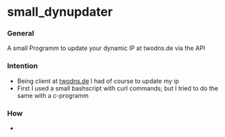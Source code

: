 small_dynupdater
================

### General 
A small Programm to update your dynamic IP at twodns.de via the API
 
### Intention
* Being client at [twodns.de](http://twodns.de/ "twodns") I had of course to update my ip
* First I used a small bashscript with curl commands; but I tried to do the same with a c-programm

### How
*
 

